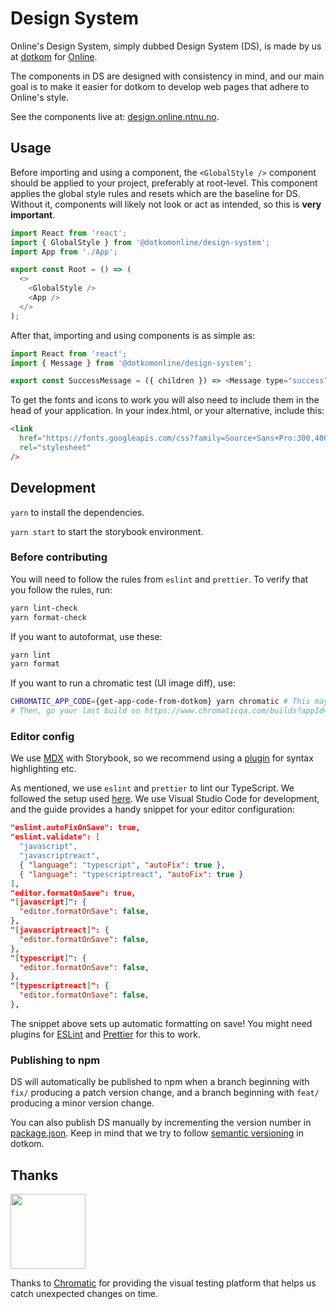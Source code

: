 # Design System

Online's Design System, simply dubbed Design System (DS), is made by us at [dotkom](https://github.com/dotkom/) for [Online](https://online.ntnu.no/).

The components in DS are designed with consistency in mind, and our main goal is to make it easier for dotkom to develop web pages that adhere to Online's style.

See the components live at: [design.online.ntnu.no](https://design.online.ntnu.no).

## Usage

Before importing and using a component, the `<GlobalStyle />` component should be applied to your project, preferably at root-level. This component applies the global style rules and resets which are the baseline for DS. Without it, components will likely not look or act as intended, so this is **very important**.

```javascript
import React from 'react';
import { GlobalStyle } from '@dotkomonline/design-system';
import App from './App';

export const Root = () => (
  <>
    <GlobalStyle />
    <App />
  </>
);
```

After that, importing and using components is as simple as:

```javascript
import React from 'react';
import { Message } from '@dotkomonline/design-system';

export const SuccessMessage = ({ children }) => <Message type="success">{children}</Message>;
```

To get the fonts and icons to work you will also need to include them in the head of your application. In your index.html, or your alternative, include this:

```html
<link
  href="https://fonts.googleapis.com/css?family=Source+Sans+Pro:300,400,700|Source+Serif+Pro|Source+Code+Pro|Material+Icons+Outlined"
  rel="stylesheet"
/>
```

## Development

`yarn` to install the dependencies.

`yarn start` to start the storybook environment.

### Before contributing

You will need to follow the rules from `eslint` and `prettier`. To verify that you follow the rules, run:

```bash
yarn lint-check
yarn format-check
```

If you want to autoformat, use these:

```bash
yarn lint
yarn format
```

If you want to run a chromatic test (UI image diff), use:

```bash
CHROMATIC_APP_CODE={get-app-code-from-dotkom} yarn chromatic # This may take som time
# Then, go your last build on https://www.chromaticqa.com/builds?appId=5dea690ec744f30020aaf273 to review changes in UI.
```

### Editor config

We use [MDX](https://mdxjs.com/) with Storybook, so we recommend using a [plugin](https://marketplace.visualstudio.com/items?itemName=silvenon.mdx) for syntax highlighting etc.

As mentioned, we use `eslint` and `prettier` to lint our TypeScript. We followed the setup used [here](https://dev.to/robertcoopercode/using-eslint-and-prettier-in-a-typescript-project-53jb). We use Visual Studio Code for development, and the guide provides a handy snippet for your editor configuration:

```json
"eslint.autoFixOnSave": true,
"eslint.validate": [
  "javascript",
  "javascriptreact",
  { "language": "typescript", "autoFix": true },
  { "language": "typescriptreact", "autoFix": true }
],
"editor.formatOnSave": true,
"[javascript]": {
  "editor.formatOnSave": false,
},
"[javascriptreact]": {
  "editor.formatOnSave": false,
},
"[typescript]": {
  "editor.formatOnSave": false,
},
"[typescriptreact]": {
  "editor.formatOnSave": false,
},
```

The snippet above sets up automatic formatting on save! You might need plugins for [ESLint](https://marketplace.visualstudio.com/items?itemName=dbaeumer.vscode-eslint) and [Prettier](https://marketplace.visualstudio.com/items?itemName=esbenp.prettier-vscode) for this to work.

### Publishing to npm

DS will automatically be published to npm when a branch beginning with `fix/` producing a patch version change, and a branch beginning with `feat/` producing a minor version change.

You can also publish DS manually by incrementing the version number in [package.json](https://github.com/dotkom/design-system/blob/master/package.json). Keep in mind that we try to follow [semantic versioning](https://docs.npmjs.com/about-semantic-versioning) in dotkom.

## Thanks

<a href="https://www.chromaticqa.com/"><img src="https://cdn-images-1.medium.com/letterbox/147/36/50/50/1*oHHjTjInDOBxIuYHDY2gFA.png?source=logoAvatar-d7276495b101---37816ec27d7a" width="120"/></a>

Thanks to [Chromatic](https://www.chromaticqa.com/) for providing the visual testing platform that helps us catch unexpected changes on time.
